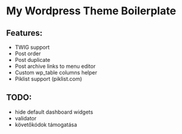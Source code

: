 # My Wordpress Theme Boilerplate

## Features:
* TWIG support
* Post order
* Post duplicate
* Post archive links to menu editor
* Custom wp_table columns helper
* Piklist support (piklist.com)

## TODO:
* hide default dashboard widgets
* validator
* követőkódok támogatása